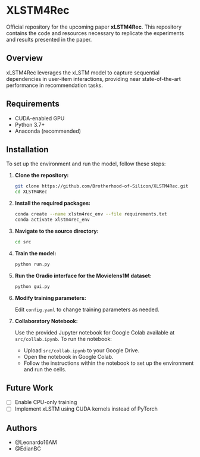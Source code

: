 # XLSTM4Rec

Official repository for the upcoming paper **xLSTM4Rec**. This repository contains the code and resources necessary to replicate the experiments and results presented in the paper.

## Overview

xLSTM4Rec leverages the xLSTM model to capture sequential dependencies in user-item interactions, providing near state-of-the-art performance in recommendation tasks.

## Requirements

- CUDA-enabled GPU
- Python 3.7+
- Anaconda (recommended)

## Installation

To set up the environment and run the model, follow these steps:

1. **Clone the repository:**

   ```bash
   git clone https://github.com/Brotherhood-of-Silicon/XLSTM4Rec.git
   cd XLSTM4Rec
   ```

2. **Install the required packages:**

   ```bash
   conda create --name xlstm4rec_env --file requirements.txt
   conda activate xlstm4rec_env
   ```

3. **Navigate to the source directory:**

   ```bash
   cd src
   ```

4. **Train the model:**

   ```bash
   python run.py
   ```

5. **Run the Gradio interface for the Movielens1M dataset:**

   ```bash
   python gui.py
   ```

6. **Modify training parameters:**

   Edit `config.yaml` to change training parameters as needed.

7. **Collaboratory Notebook:**

   Use the provided Jupyter notebook for Google Colab available at `src/collab.ipynb`. To run the notebook:

   - Upload `src/collab.ipynb` to your Google Drive.
   - Open the notebook in Google Colab.
   - Follow the instructions within the notebook to set up the environment and run the cells.

## Future Work

- [ ] Enable CPU-only training
- [ ] Implement xLSTM using CUDA kernels instead of PyTorch

## Authors

- @Leonardo16AM
- @EdianBC
